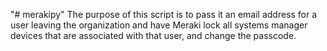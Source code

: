 "# merakipy" 
The purpose of this script is to pass it an email address for a user leaving the organization and have Meraki lock all systems manager devices that are associated with that user, and change the passcode. 
